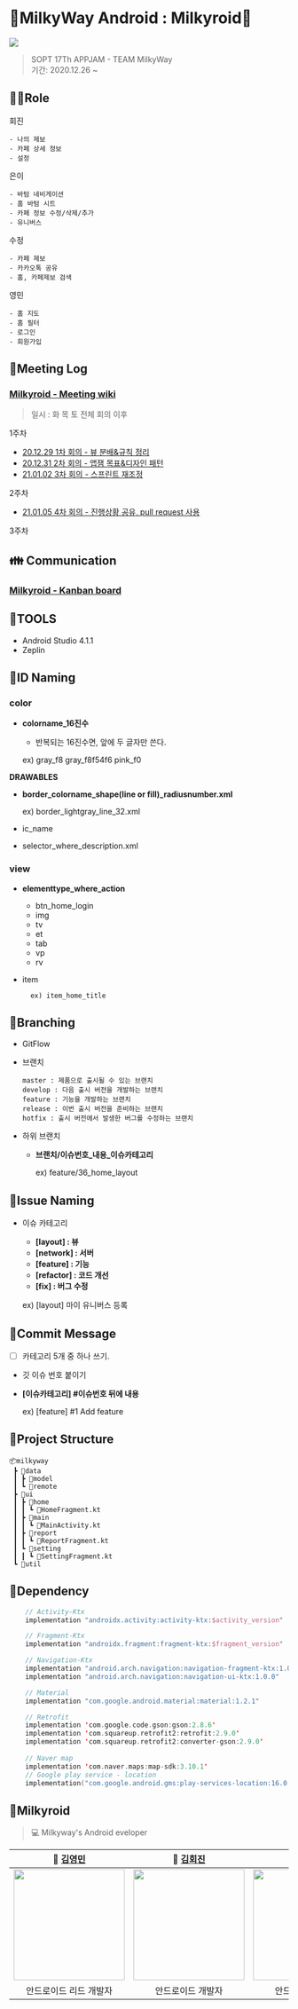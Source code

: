 # 🥛MilkyWay Android : Milkyroid🥛

<img src = "https://user-images.githubusercontent.com/55903679/103667439-47f95a00-4fb9-11eb-994d-648e7de9f05c.png" />

> SOPT 17Th APPJAM - TEAM MilkyWay  
기간: 2020.12.26 ~



## 🤹‍♀️Role

회진

```
- 나의 제보
- 카페 상세 정보
- 설정
```

은이

```
- 바텀 네비게이션
- 홈 바텀 시트
- 카페 정보 수정/삭제/추가
- 유니버스
```

수정

```
- 카페 제보
- 카카오톡 공유
- 홈, 카페제보 검색
```

영민

```
- 홈 지도
- 홈 필터
- 로그인
- 회원가입
```



## 🎫Meeting Log

### [Milkyroid -  Meeting wiki](https://github.com/MilkyOnOurWay/Milkyroid/wiki)

> 일시 : 화 목 토 전체 회의 이후

1주차 

- [20.12.29 1차 회의 - 뷰 분배&규칙 정리](https://github.com/MilkyOnOurWay/Milkyroid/wiki/%5B20201229%5D-Milkyroid-1%EC%B0%A8-%ED%9A%8C%EC%9D%98)
- [20.12.31 2차 회의 - 앱잼 목표&디자인 패턴](https://github.com/MilkyOnOurWay/Milkyroid/wiki/%5B20201231%5D-Milkyroid-2%EC%B0%A8-%ED%9A%8C%EC%9D%98)
- [21.01.02 3차 회의 - 스프린트 재조정](https://github.com/MilkyOnOurWay/Milkyroid/wiki/%5B20210102%5D-Milkyroid-3%EC%B0%A8-%ED%9A%8C%EC%9D%98)

2주차

- [21.01.05 4차 회의 - 진행상황 공유, pull request 사용](https://github.com/MilkyOnOurWay/Milkyroid/wiki/%5B20210105%5D-Milkyroid-4%EC%B0%A8-%ED%9A%8C%EC%9D%98)

3주차



## 👪 Communication

### [Milkyroid - Kanban board](https://github.com/MilkyOnOurWay/Milkyroid/projects/1)



## 🔧TOOLS

- Android Studio 4.1.1
- Zeplin



## 🎠ID Naming

### **color**

- **colorname_16진수**
    - 반복되는 16진수면, 앞에 두 글자만 쓴다.

    ex) gray_f8   gray_f8f54f6    pink_f0

**DRAWABLES**

- **border_colorname_shape(line or fill)_radiusnumber.xml**

    ex) border_lightgray_line_32.xml

- ic_name
- selector_where_description.xml

### view

- **elementtype_where_action**
  
    - btn_home_login
    - img
    - tv
    - et
    - tab
    - vp
    - rv
- item
  
        ex) item_home_title



## 🧶Branching

- GitFlow
- 브랜치

    ```
    master : 제품으로 출시될 수 있는 브랜치
    develop : 다음 출시 버전을 개발하는 브랜치
    feature : 기능을 개발하는 브랜치
    release : 이번 출시 버전을 준비하는 브랜치
    hotfix : 출시 버전에서 발생한 버그를 수정하는 브랜치
    ```

- 하위 브랜치
    - **브랜치/이슈번호\_내용_이슈카테고리**
    
      ex) feature/36_home_layout



## 💫Issue Naming

- 이슈 카테고리
    - **[layout] : 뷰**
    - **[network] : 서버**
    - **[feature] :  기능**
    - **[refactor] : 코드 개선**
    - **[fix] : 버그 수정**
    
    ex) [layout] 마이 유니버스 등록



## 💬Commit Message

- [    ] 카테고리 5개 중 하나 쓰기.
- 깃 이슈 번호 붙이기
- **[이슈카테고리] #이슈번호 뒤에 내용**

    ex)  [feature] #1  Add feature 



## 🎪Project Structure

```
📦milkyway
 ┣ 📂data
 ┃ ┣ 📂model
 ┃ ┗ 📂remote
 ┣ 📂ui
 ┃ ┣ 📂home
 ┃ ┃ ┗ 📜HomeFragment.kt
 ┃ ┣ 📂main
 ┃ ┃ ┗ 📜MainActivity.kt
 ┃ ┣ 📂report
 ┃ ┃ ┗ 📜ReportFragment.kt
 ┃ ┗ 📂setting
 ┃ ┃ ┗ 📜SettingFragment.kt
 ┗ 📂util
```



## 🎢Dependency

```kotlin
    // Activity-Ktx
    implementation "androidx.activity:activity-ktx:$activity_version"

    // Fragment-Ktx
    implementation "androidx.fragment:fragment-ktx:$fragment_version"

    // Navigation-Ktx
    implementation "android.arch.navigation:navigation-fragment-ktx:1.0.0"
    implementation "android.arch.navigation:navigation-ui-ktx:1.0.0"

    // Material
    implementation "com.google.android.material:material:1.2.1"

    // Retrofit
    implementation 'com.google.code.gson:gson:2.8.6'
    implementation 'com.squareup.retrofit2:retrofit:2.9.0'
    implementation 'com.squareup.retrofit2:converter-gson:2.9.0'
    
    // Naver map
    implementation 'com.naver.maps:map-sdk:3.10.1'
    // Google play service - location
    implementation("com.google.android.gms:play-services-location:16.0.0")
```



## 👊Milkyroid

> 💻 Milkyway's Android eveloper

|          **🙋 [김영민](https://github.com/kym1924)**          |        **🙋‍ [김회진](https://github.com/bluelemon9)**         |          **🙋‍ [이수정](https://github.com/doodung)**          |        **🙋‍ [정은이](https://github.com/EuneeChung)**         |
| :----------------------------------------------------------: | :----------------------------------------------------------: | :----------------------------------------------------------: | :----------------------------------------------------------: |
| <img src="https://user-images.githubusercontent.com/55903679/103664267-6d846480-4fb5-11eb-8d26-361ee5bb01fe.jpg" width="200" height="200" /> | <img src = "https://user-images.githubusercontent.com/55903679/103664259-6bbaa100-4fb5-11eb-97e9-46178dfcb96e.jpg" width="200" height="200" /> | <img src = "https://user-images.githubusercontent.com/55903679/103664250-68bfb080-4fb5-11eb-80c2-f1a4ee334dcb.png" width="200" height="200" /> | <img src = "https://user-images.githubusercontent.com/55903679/103664254-6a897400-4fb5-11eb-98e1-1a3773023af4.png" width="200" height="200" /> |
|                    안드로이드 리드 개발자                    |                      안드로이드 개발자                       |                      안드로이드 개발자                       |                      안드로이드 개발자                       |
